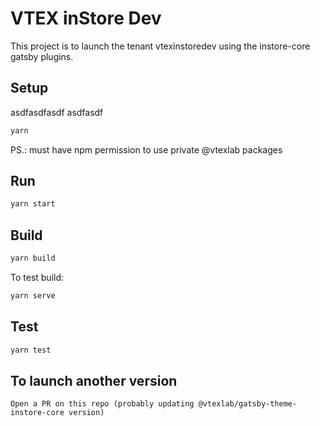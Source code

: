 # VTEX inStore Dev

This project is to launch the tenant vtexinstoredev using the instore-core gatsby plugins.

## Setup
asdfasdfasdf
asdfasdf
```bash
yarn
```

PS.: must have npm permission to use private @vtexlab packages

## Run

```bash
yarn start
```

## Build

```bash
yarn build
```

To test build:

```bash
yarn serve
```

## Test

```bash
yarn test
```

## To launch another version

```
Open a PR on this repo (probably updating @vtexlab/gatsby-theme-instore-core version)
```

